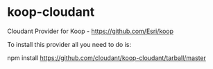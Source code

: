 koop-cloudant
=============

Cloudant Provider for Koop - https://github.com/Esri/koop

To install this  provider all you need to do is:

npm install https://github.com/cloudant/koop-cloudant/tarball/master
